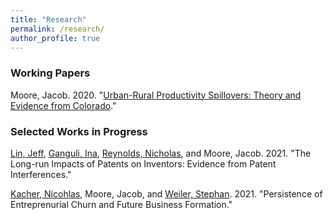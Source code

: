 ```yaml
---
title: "Research"
permalink: /research/
author_profile: true
---
```


### Working Papers
Moore, Jacob. 2020. "[Urban-Rural Productivity Spillovers: Theory and Evidence from Colorado](https://jacobhmoore.github.io/files/urban_rural_TFP_WP.pdf)." 

### Selected Works in Progress

[Lin, Jeff](jlin), [Ganguli, Ina](iganguli), [Reynolds, Nicholas](nreynolds), and Moore, Jacob. 2021. "The Long-run Impacts of Patents on Inventors: Evidence from Patent Interferences."

[Kacher, Nicohlas](nkacher), Moore, Jacob, and [Weiler, Stephan](sweiler). 2021. "Persistence of Entreprenurial Churn and Future Business Formation."


[jlin]: http://www.jlin.org
[iganguli]: https://blogs.umass.edu/iganguli/?_gl=1%2Ab0sret%2A_ga%2AMTE2NTI2NTk0OC4xNjM0NDAwMjA1%2A_ga_21RLS0L7EB%2AMTYzNDQwMDIwNC4xLjAuMTYzNDQwMDIwNC4w&_ga=2.200683886.1998065852.1634400205-1165265948.1634400205
[nreynolds]: https://www.nicholas-reynolds.com/
[sweiler]: https://economics.colostate.edu/author/sweiler/
[nkacher]: https://www.scrippscollege.edu/academics/faculty/profile/nicholas-kacher
